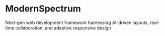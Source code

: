 # ModernSpectrum
Next-gen web development framework harnessing AI-driven layouts, real-time collaboration, and adaptive responsive design

